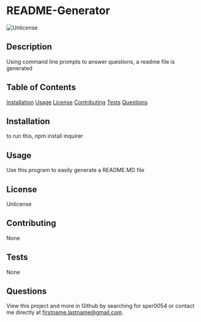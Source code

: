 
  # README-Generator

  
![Unlicense](http://img.shields.io/badge/license-Unlicense-brightgreen.svg)

  ## Description
  Using command line prompts to answer questions, a readme file is generated

  ## Table of Contents

  [Installation](#installation)
  [Usage](#usage)
  [License](#license)
  [Contributing](#contributing)
  [Tests](#tests)
  [Questions](#questions)

  ## Installation <a name="installation"></a>
  to run this, npm install inquirer

  ## Usage <a name="usage"></a>
  Use this program to easily generate a README.MD file

  ## License <a name="license"></a>
  Unlicense

  ## Contributing <a name="contributing"></a>
  None

  ## Tests <a name="tests"></a>
  None

  ## Questions <a name="questions"></a>
  View this project and more in Github by searching for sper0054 or contact me directly at firstname.lastname@gmail.com.
